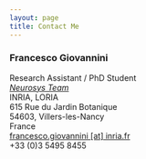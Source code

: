```yaml
---
layout: page
title: Contact Me
---
```


### Francesco Giovannini
Research Assistant / PhD Student  
[*Neurosys Team*](http://neurosys.loria.fr)  
INRIA, LORIA  
615 Rue du Jardin Botanique  
54603, Villers-les-Nancy  
France  
[francesco.giovannini [at] inria.fr](mailto:francesco.giovannini[at]inria.fr)  
+33 (0)3 5495 8455
